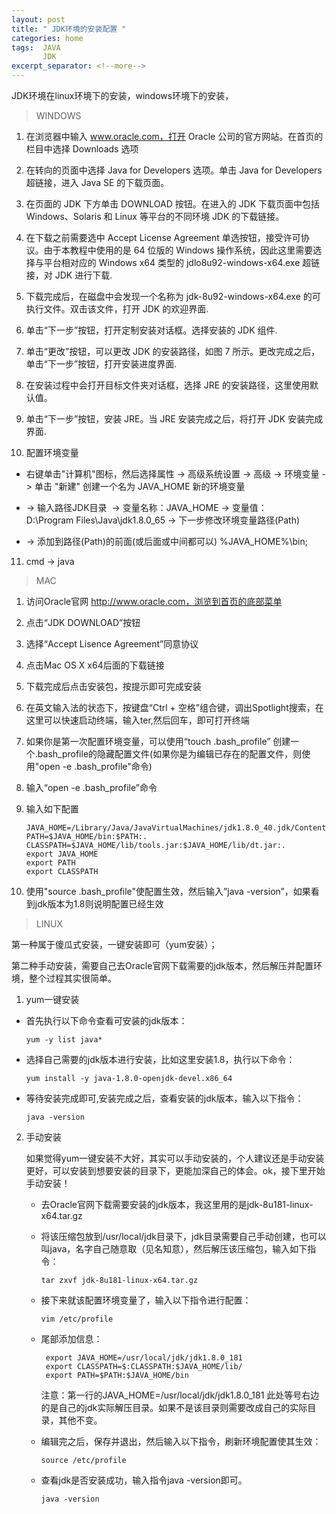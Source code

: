 ```yaml
---
layout: post
title: " JDK环境的安装配置 "
categories: home
tags:  JAVA
       JDK
excerpt_separator: <!--more-->
--- 
```


JDK环境在linux环境下的安装，windows环境下的安装，

<!--more-->
> WINDOWS

1. 在浏览器中输入 www.oracle.com，打开 Oracle 公司的官方网站。在首页的栏目中选择 Downloads 选项

2. 在转向的页面中选择 Java for Developers 选项。单击 Java for Developers 超链接，进入 Java SE 的下载页面。

3. 在页面的 JDK 下方单击 DOWNLOAD 按钮。在进入的 JDK 下载页面中包括 Windows、Solaris 和 Linux 等平台的不同环境 JDK 的下载链接。

4. 在下载之前需要选中 Accept License Agreement 单选按钮，接受许可协议。由于本教程中使用的是 64 位版的 Windows 操作系统，因此这里需要选择与平台相对应的 Windows x64 类型的 jdlo8u92-windows-x64.exe 超链接，对 JDK 进行下载.

5. 下载完成后，在磁盘中会发现一个名称为 jdk-8u92-windows-x64.exe 的可执行文件。双击该文件，打开 JDK 的欢迎界面.

6. 单击“下一步”按钮，打开定制安装对话框。选择安装的 JDK 组件.

7. 单击“更改”按钮，可以更改 JDK 的安装路径，如图 7 所示。更改完成之后，单击“下一步”按钮，打开安装进度界面.

8. 在安装过程中会打开目标文件夹对话框，选择 JRE 的安装路径，这里使用默认值。

9. 单击“下一步”按钮，安装 JRE。当 JRE 安装完成之后，将打开 JDK 安装完成界面.

10. 配置环境变量

   - 右键单击"计算机"图标，然后选择属性 -> 高级系统设置 -> 高级 -> 环境变量 -> 单击 "新建" 创建一个名为 JAVA_HOME 新的环境变量

   - -> 输入路径JDK目录  -> 变量名称：JAVA_HOME -> 变量值：D:\Program Files\Java\jdk1.8.0_65 -> 下一步修改环境变量路径(Path)

   - -> 添加到路径(Path)的前面(或后面或中间都可以) %JAVA_HOME%\bin;

11. cmd -> java



> MAC

1. 访问Oracle官网 http://www.oracle.com，浏览到首页的底部菜单
2. 点击“JDK DOWNLOAD”按钮
3. 选择“Accept Lisence Agreement”同意协议
4. 点击Mac OS X x64后面的下载链接
5. 下载完成后点击安装包，按提示即可完成安装
6. 在英文输入法的状态下，按键盘“Ctrl + 空格”组合键，调出Spotlight搜索，在这里可以快速启动终端，输入ter,然后回车，即可打开终端
7. 如果你是第一次配置环境变量，可以使用“touch .bash_profile” 创建一个.bash_profile的隐藏配置文件(如果你是为编辑已存在的配置文件，则使用"open -e .bash_profile"命令)
8. 输入“open -e .bash_profile”命令
9. 输入如下配置

    ```
    JAVA_HOME=/Library/Java/JavaVirtualMachines/jdk1.8.0_40.jdk/Contents/Home
    PATH=$JAVA_HOME/bin:$PATH:.
    CLASSPATH=$JAVA_HOME/lib/tools.jar:$JAVA_HOME/lib/dt.jar:.
    export JAVA_HOME
    export PATH
    export CLASSPATH
    ```
10. 使用"source .bash_profile"使配置生效，然后输入”java -version”，如果看到jdk版本为1.8则说明配置已经生效


> LINUX

第一种属于傻瓜式安装，一键安装即可（yum安装）；

第二种手动安装，需要自己去Oracle官网下载需要的jdk版本，然后解压并配置环境，整个过程其实很简单。

1. yum一键安装

- 首先执行以下命令查看可安装的jdk版本：

    `yum -y list java*`

- 选择自己需要的jdk版本进行安装，比如这里安装1.8，执行以下命令：

   `yum install -y java-1.8.0-openjdk-devel.x86_64`

- 等待安装完成即可,安装完成之后，查看安装的jdk版本，输入以下指令：

    `java -version`

2. 手动安装

    如果觉得yum一键安装不大好，其实可以手动安装的，个人建议还是手动安装更好，可以安装到想要安装的目录下，更能加深自己的体会。ok，接下里开始手动安装！

    - 去Oracle官网下载需要安装的jdk版本，我这里用的是jdk-8u181-linux-x64.tar.gz

    - 将该压缩包放到/usr/local/jdk目录下，jdk目录需要自己手动创建，也可以叫java，名字自己随意取（见名知意），然后解压该压缩包，输入如下指令：

        `tar zxvf jdk-8u181-linux-x64.tar.gz`

   - 接下来就该配置环境变量了，输入以下指令进行配置：

        `vim /etc/profile`

   - 尾部添加信息：

       ```
        export JAVA_HOME=/usr/local/jdk/jdk1.8.0_181
        export CLASSPATH=$:CLASSPATH:$JAVA_HOME/lib/
        export PATH=$PATH:$JAVA_HOME/bin
       ```
        注意：第一行的JAVA_HOME=/usr/local/jdk/jdk1.8.0_181 此处等号右边的是自己的jdk实际解压目录。如果不是该目录则需要改成自己的实际目录，其他不变。

   - 编辑完之后，保存并退出，然后输入以下指令，刷新环境配置使其生效：

        `source /etc/profile`

   - 查看jdk是否安装成功，输入指令java -version即可。

        `java -version`

